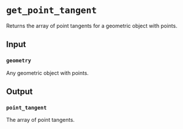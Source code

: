 # `get_point_tangent`

Returns the array of point tangents for a geometric object with points.

## Input

### `geometry`
Any geometric object with points.

## Output

### `point_tangent`
The array of point tangents.
